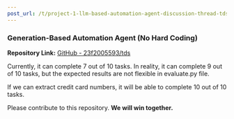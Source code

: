 ```yaml
---
post_url: /t/project-1-llm-based-automation-agent-discussion-thread-tds-jan-2025/164277/521
---
```

### Generation-Based Automation Agent (No Hard Coding)

**Repository Link:** [GitHub - 23f2005593/tds](https://github.com/23f2005593/tds)

Currently, it can complete 7 out of 10 tasks. In reality, it can complete 9 out of 10 tasks, but the expected results are not flexible in evaluate.py file.

If we can extract credit card numbers, it will be able to complete 10 out of 10 tasks.

Please contribute to this repository. **We will win together.**